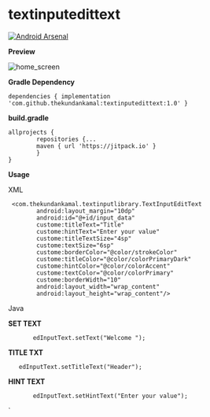 # textinputedittext
[![Android Arsenal]( https://img.shields.io/badge/Android%20Arsenal-TextInputEdittext-green.svg?style=flat )]( https://android-arsenal.com/details/1/8167 )

**Preview**

![home_screen](https://user-images.githubusercontent.com/42700838/93781703-493f8a80-fc47-11ea-86da-4cbf4753e772.png)

****Gradle Dependency****

```
dependencies { implementation 'com.github.thekundankamal:textinputedittext:1.0' }
```

**build.gradle**
```
allprojects {
		repositories {...
		maven { url 'https://jitpack.io' }
		}
}
```


****Usage****

XML

```
 <com.thekundankamal.textinputlibrary.TextInputEditText
        android:layout_margin="10dp"
        android:id="@+id/input_data"
        custome:titleText="Title"
        custome:hintText="Enter your value"
        custome:titleTextSize="4sp"
        custome:textSize="6sp"
        custome:borderColor="@color/strokeColor"
        custome:titleColor="@color/colorPrimaryDark"
        custome:hintColor="@color/colorAccent"
        custome:textColor="@color/colorPrimary"
        custome:borderWidth="10"
        android:layout_width="wrap_content"
        android:layout_height="wrap_content"/>
```
Java

**SET TEXT** 

`        edInputText.setText("Welcome ");
`

**TITLE TXT**

`    edInputText.setTitleText("Header");
`

**HINT TEXT**

`        edInputText.setHintText("Enter your value");
`

`

